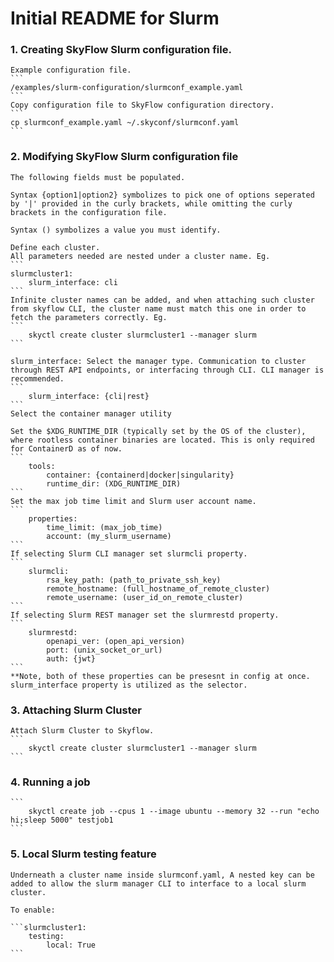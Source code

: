 # Initial README for Slurm

### 1. Creating SkyFlow Slurm configuration file.
    Example configuration file.
    ```
    /examples/slurm-configuration/slurmconf_example.yaml
    ```
    Copy configuration file to SkyFlow configuration directory. 
    ```
    cp slurmconf_example.yaml ~/.skyconf/slurmconf.yaml
    ```

### 2. Modifying SkyFlow Slurm configuration file
    The following fields must be populated.
    
    Syntax {option1|option2} symbolizes to pick one of options seperated by '|' provided in the curly brackets, while omitting the curly brackets in the configuration file.

    Syntax () symbolizes a value you must identify.

    Define each cluster.
    All parameters needed are nested under a cluster name. Eg.
    ```
    slurmcluster1:
        slurm_interface: cli
    ```
    Infinite cluster names can be added, and when attaching such cluster from skyflow CLI, the cluster name must match this one in order to fetch the parameters correctly. Eg.
    ```
        skyctl create cluster slurmcluster1 --manager slurm 
    ```

    slurm_interface: Select the manager type. Communication to cluster through REST API endpoints, or interfacing through CLI. CLI manager is recommended.
    ```
        slurm_interface: {cli|rest}
    ```
    Select the container manager utility
    
    Set the $XDG_RUNTIME_DIR (typically set by the OS of the cluster), where rootless container binaries are located. This is only required for ContainerD as of now.
    ```
        tools:
            container: {containerd|docker|singularity} 
            runtime_dir: (XDG_RUNTIME_DIR)
    ```
    Set the max job time limit and Slurm user account name.
    ```
        properties: 
            time_limit: (max_job_time)
            account: (my_slurm_username)
    ```
    If selecting Slurm CLI manager set slurmcli property.
    ```
        slurmcli: 
            rsa_key_path: (path_to_private_ssh_key)
            remote_hostname: (full_hostname_of_remote_cluster)
            remote_username: (user_id_on_remote_cluster)
    ```
    If selecting Slurm REST manager set the slurmrestd property.
    ```
        slurmrestd:
            openapi_ver: (open_api_version)
            port: (unix_socket_or_url)
            auth: {jwt}
    ```
    **Note, both of these properties can be presesnt in config at once. slurm_interface property is utilized as the selector.

### 3. Attaching Slurm Cluster
    Attach Slurm Cluster to Skyflow.
    ```
        skyctl create cluster slurmcluster1 --manager slurm 
    ```
### 4. Running a job
    ```
        skyctl create job --cpus 1 --image ubuntu --memory 32 --run "echo hi;sleep 5000" testjob1
    ```
### 5. Local Slurm testing feature
    Underneath a cluster name inside slurmconf.yaml, A nested key can be added to allow the slurm manager CLI to interface to a local slurm cluster.
    
    To enable:

    ```slurmcluster1:
        testing:
            local: True
    ```
